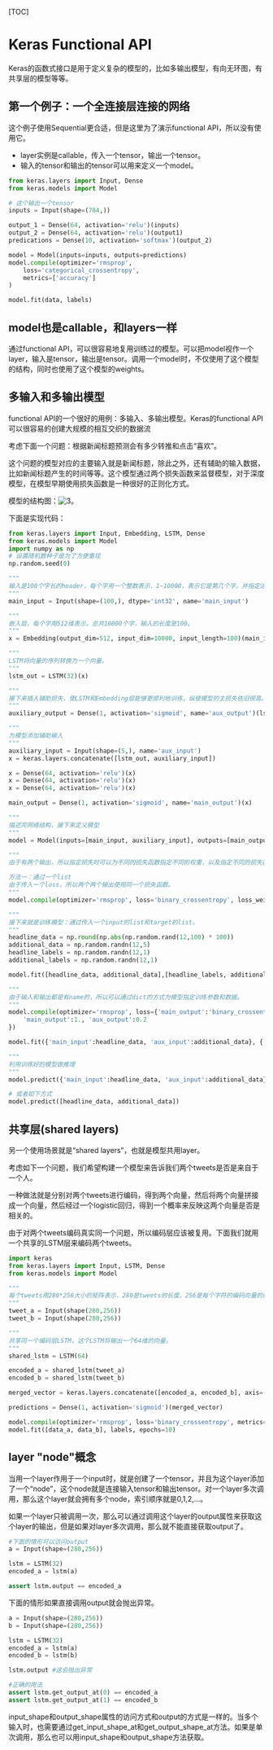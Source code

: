 [TOC]

# Keras Functional API

Keras的函数式接口是用于定义复杂的模型的，比如多输出模型，有向无环图，有共享层的模型等等。

## 第一个例子：一个全连接层连接的网络

这个例子使用Sequential更合适，但是这里为了演示functional API，所以没有使用它。

- layer实例是callable，传入一个tensor，输出一个tensor。
- 输入的tensor和输出的tensor可以用来定义一个model。

```python
from keras.layers import Input, Dense
from keras.models import Model

# 这个输出一个tensor
inputs = Input(shape=(784,))

output_1 = Dense(64, activation='relu')(inputs)
output_2 = Dense(64, activation='relu')(output1)
predications = Dense(10, activation='softmax')(output_2)

model = Model(inputs=inputs, outputs=predictions)
model.compile(optimizer='rmsprop',
    loss='categorical_crossentropy',
    metrics=['accuracy']
)

model.fit(data, labels)

```

## model也是callable，和layers一样

通过functional API，可以很容易地复用训练过的模型。可以把model视作一个layer，输入是tensor，输出是tensor。调用一个model时，不仅使用了这个模型的结构，同时也使用了这个模型的weights。

## 多输入和多输出模型

functional API的一个很好的用例：多输入、多输出模型。Keras的functional API可以很容易的创建大规模的相互交织的数据流

考虑下面一个问题：根据新闻标题预测会有多少转推和点击“喜欢”。

这个问题的模型对应的主要输入就是新闻标题，除此之外，还有辅助的输入数据，比如新闻标题产生的时间等等。这个模型通过两个损失函数来监督模型，对于深度模型，在模型早期使用损失函数是一种很好的正则化方式。

模型的结构图：![3](./images/3.png)。

下面是实现代码：

```python
from keras.layers import Input, Embedding, LSTM, Dense
from keras.models import Model
import numpy as np
# 设置随机数种子是为了方便重现
np.random.seed(0)

"""
输入是100个字长的header，每个字用一个整数表示，1~10000，表示它是第几个字。并指定这一层的名字是‘main_input’
"""
main_input = Input(shape=(100,), dtype='int32', name='main_input')

"""
嵌入层，每个字用512维表示，总共10000个字，输入的长度是100。
"""
x = Embedding(output_dim=512, input_dim=10000, input_length=100)(main_input)

"""
LSTM将向量的序列转换为一个向量。
"""
lstm_out = LSTM(32)(x)

"""
接下来插入辅助损失，使LSTM和Embedding层能够更顺利地训练，纵使模型的主损失依旧很高。
"""
auxiliary_output = Dense(1, activation='sigmoid', name='aux_output')(lstm_out)

"""
为模型添加辅助输入
"""
auxiliary_input = Input(shape=(5,), name='aux_input')
x = keras.layers.concatenate([lstm_out, auxiliary_input])

x = Dense(64, activation='relu')(x)
x = Dense(64, activation='relu')(x)
x = Dense(64, activation='relu')(x)

main_output = Dense(1, activation='sigmoid', name='main_output')(x)

"""
描述完网络结构，接下来定义模型
"""
model = Model(inputs=[main_input, auxiliary_input], outputs=[main_output, auxiliary_output])

"""
由于有两个输出，所以指定损失时可以为不同的损失函数指定不同的权重，以及指定不同的损失函数。有两种做法：通过一个list，或者通过一个dict。

方法一：通过一个list
由于传入一个loss，所以两个两个输出使用同一个损失函数。
"""
model.compile(optimizer='rmsprop', loss='binary_crossentropy', loss_weights=[1., 0.2])

"""
接下来就是训练模型：通过传入一个input的list和target的list。
"""
headline_data = np.round(np.abs(np.random.rand(12,100) * 100))
additional_data = np.random.randn(12,5)
headline_labels = np.random.randn(12,1)
additional_labels = np.random.randn(12,1)

model.fit([headline_data, additional_data],[headline_labels, additional_labels], epochs=50, batch_size=32)

"""
由于输入和输出都是有name的，所以可以通过dict的方式为模型指定训练参数和数据。
"""
model.compile(optimizer='rmsprop', loss={'main_output':'binary_crossentropy', 'aux_output':'binary_crossentropy'}, loss_weights={
    'main_output':1., 'aux_output':0.2
})

model.fit({'main_input':headline_data, 'aux_input':additional_data}, {'main_output':headline_labels, 'aux_output':additional_labels}, epochs=50, batch_size=32)

"""
利用训练好的模型做推理
"""
model.predict({'main_input':headline_data, 'aux_input':additional_data})

# 或者如下方式
model.predict([headline_data, additional_data])
```

## 共享层(shared layers)

另一个使用场景就是“shared layers”，也就是模型共用layer。

考虑如下一个问题，我们希望构建一个模型来告诉我们两个tweets是否是来自于一个人。

一种做法就是分别对两个tweets进行编码，得到两个向量，然后将两个向量拼接成一个向量，然后经过一个logistic回归，得到一个概率来反映这两个向量是否是相关的。

由于对两个tweets编码真实同一个问题，所以编码层应该被复用。下面我们就用一个共享的LSTM层来编码两个tweets。

```python
import keras
from keras.layers import Input, LSTM, Dense
from keras.models import Model

"""
每个tweets用280*256大小的矩阵表示，280是tweets的长度，256是每个字符的编码向量的纬度。
"""
tweet_a = Input(shape(280,256))
tweet_b = Input(shape(280,256))

"""
共享同一个编码层LSTM，这个LSTM将输出一个64维的向量。
"""
shared_lstm = LSTM(64)

encoded_a = shared_lstm(tweet_a)
encoded_b = shared_lstm(tweet_b)

merged_vector = keras.layers.concatenate([encoded_a, encoded_b], axis=-1)

predictions = Dense(1, activation='sigmoid')(merged_vector)

model.compile(optimizer='rmsprop', loss='binary_crossentropy', metrics=['accuracy'])
model.fit([data_a, data_b], labels, epochs=10)
```

## layer "node"概念

当用一个layer作用于一个input时，就是创建了一个tensor，并且为这个layer添加了一个“node”，这个node就是连接输入tensor和输出tensor。对一个layer多次调用，那么这个layer就会拥有多个node，索引顺序就是0,1,2,...。

如果一个layer只被调用一次，那么可以通过调用这个layer的output属性来获取这个layer的输出，但是如果对layer多次调用，那么就不能直接获取output了。

```python
#下面的情形可以访问output
a = Input(shape=(280,256))

lstm = LSTM(32)
encoded_a = lstm(a)

assert lstm.output == encoded_a
```

下面的情形如果直接调用output就会抛出异常。

```python
a = Input(shape=(280,256))
b = Input(shape=(280,256))

lstm = LSTM(32)
encoded_a = lstm(a)
encoded_b = lstm(b)

lstm.output #这会抛出异常

#正确的用法
assert lstm.get_output_at(0) == encoded_a
assert lstm.get_output_at(1) == encoded_b
```

input_shape和output_shape属性的访问方式和output的方式是一样的。当多个输入时，也需要通过get_input_shape_at和get_output_shape_at方法。如果是单次调用，那么也可以用input_shape和output_shape方法获取。

